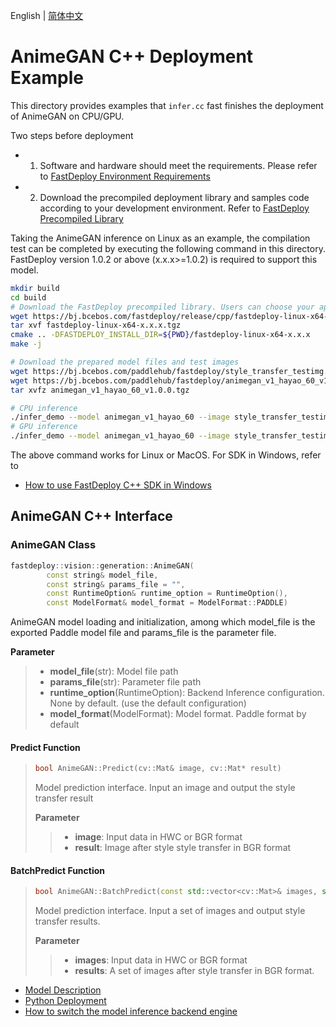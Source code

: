 English | [简体中文](README.md)
# AnimeGAN C++ Deployment Example

This directory provides examples that `infer.cc` fast finishes the deployment of AnimeGAN on CPU/GPU.

Two steps before deployment

- 1. Software and hardware should meet the requirements. Please refer to [FastDeploy  Environment Requirements](../../../../../docs/cn/build_and_install/download_prebuilt_libraries.md)  
- 2. Download the precompiled deployment library and samples code according to your development environment. Refer to [FastDeploy Precompiled Library](../../../../../docs/cn/build_and_install/download_prebuilt_libraries.md)

Taking the AnimeGAN inference on Linux as an example, the compilation test can be completed by executing the following command in this directory. FastDeploy version 1.0.2 or above (x.x.x>=1.0.2) is required to support this model.

```bash
mkdir build
cd build
# Download the FastDeploy precompiled library. Users can choose your appropriate version in the `FastDeploy Precompiled Library` mentioned above 
wget https://bj.bcebos.com/fastdeploy/release/cpp/fastdeploy-linux-x64-x.x.x.tgz
tar xvf fastdeploy-linux-x64-x.x.x.tgz
cmake .. -DFASTDEPLOY_INSTALL_DIR=${PWD}/fastdeploy-linux-x64-x.x.x
make -j

# Download the prepared model files and test images 
wget https://bj.bcebos.com/paddlehub/fastdeploy/style_transfer_testimg.jpg
wget https://bj.bcebos.com/paddlehub/fastdeploy/animegan_v1_hayao_60_v1.0.0.tgz
tar xvfz animegan_v1_hayao_60_v1.0.0.tgz

# CPU inference
./infer_demo --model animegan_v1_hayao_60 --image style_transfer_testimg.jpg  --device cpu
# GPU inference
./infer_demo --model animegan_v1_hayao_60 --image style_transfer_testimg.jpg  --device gpu
```

The above command works for Linux or MacOS. For SDK in Windows, refer to
- [How to use FastDeploy C++ SDK in Windows](../../../../../docs/cn/faq/use_sdk_on_windows.md)

## AnimeGAN C++ Interface 

### AnimeGAN Class

```c++
fastdeploy::vision::generation::AnimeGAN(
        const string& model_file,
        const string& params_file = "",
        const RuntimeOption& runtime_option = RuntimeOption(),
        const ModelFormat& model_format = ModelFormat::PADDLE)
```

AnimeGAN model loading and initialization, among which model_file is the exported Paddle model file and params_file is the parameter file.

**Parameter**

> * **model_file**(str): Model file path 
> * **params_file**(str): Parameter file path 
> * **runtime_option**(RuntimeOption): Backend Inference configuration. None by default. (use the default configuration)
> * **model_format**(ModelFormat): Model format. Paddle format by default

#### Predict Function

> ```c++
> bool AnimeGAN::Predict(cv::Mat& image, cv::Mat* result)
> ```
>
> Model prediction interface. Input an image and output the style transfer result
>
> **Parameter**
>
> > * **image**: Input data in HWC or BGR format
> > * **result**: Image after style style transfer in BGR format

#### BatchPredict Function

> ```c++
> bool AnimeGAN::BatchPredict(const std::vector<cv::Mat>& images, std::vector<cv::Mat>* results);
> ```
>
> Model prediction interface. Input a set of images and output style transfer results.
>
> **Parameter**
>
> > * **images**: Input data in HWC or BGR format
> > * **results**: A set of images after style transfer in BGR format.

- [Model Description](../../)
- [Python Deployment](../python)
- [How to switch the model inference backend engine](../../../../../docs/cn/faq/how_to_change_backend.md)
